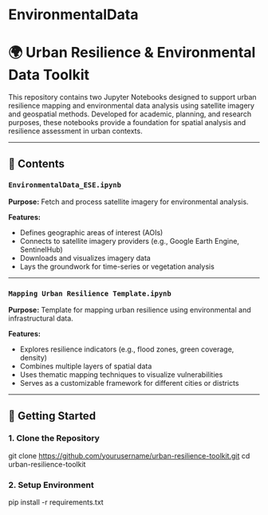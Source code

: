 # EnvironmentalData

# 🌍 Urban Resilience & Environmental Data Toolkit

This repository contains two Jupyter Notebooks designed to support urban resilience mapping and environmental data analysis using satellite imagery and geospatial methods. Developed for academic, planning, and research purposes, these notebooks provide a foundation for spatial analysis and resilience assessment in urban contexts.

---

## 📁 Contents

### `EnvironmentalData_ESE.ipynb`
**Purpose:** Fetch and process satellite imagery for environmental analysis.

**Features:**
- Defines geographic areas of interest (AOIs)
- Connects to satellite imagery providers (e.g., Google Earth Engine, SentinelHub)
- Downloads and visualizes imagery data
- Lays the groundwork for time-series or vegetation analysis

---

### `Mapping Urban Resilience Template.ipynb`
**Purpose:** Template for mapping urban resilience using environmental and infrastructural data.

**Features:**
- Explores resilience indicators (e.g., flood zones, green coverage, density)
- Combines multiple layers of spatial data
- Uses thematic mapping techniques to visualize vulnerabilities
- Serves as a customizable framework for different cities or districts

---

## 🚀 Getting Started

### 1. Clone the Repository

git clone https://github.com/yourusername/urban-resilience-toolkit.git
cd urban-resilience-toolkit

### 2. Setup Environment

pip install -r requirements.txt

